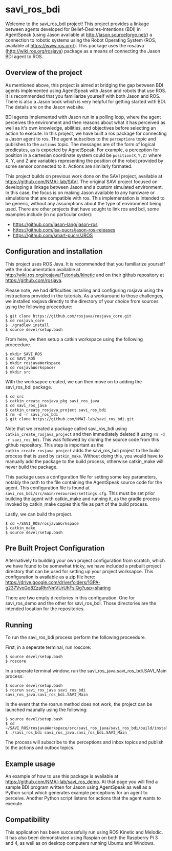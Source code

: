 # savi_ros_bdi

Welcome to the savi_ros_bdi project! This project provides a linkage between agents developed for Belief-Desires-Intentions (BDI) in AgentSpeak (using Jason available at http://jason.sourceforge.net/) a connection to robotic systems using the Robot Operating System (ROS, available at https://www.ros.org/). This package uses the rosJava (http://wiki.ros.org/rosjava) package as a means of connecting the Jason BDI agent to ROS.

## Overview of the project
As mentioned above, this project is aimed at bridging the gap between BDI agents implemented using AgentSpeak with Jason and robots that use ROS. It is recommended that you familiarize yourself with both Jason and ROS. There is also a Jason book which is very helpful for getting started with BDI. The details are on the Jason website.

BDI agents implemented with Jason run in a polling loop, where the agent perceives the environment and then reasons about what it has perceived as well as it's own knowledge, abilities, and objectives before selecting an action to execute. In this project, we have built a ros package for connecting a Jason agent to ros. The agent subscibes to the ```perceptions``` topic and publishes to the ```actions``` topic. The messages are of the form of logical predicates, as is expected by AgnetSpeak. For example, a perception for position in a cartesian coordinate system could be ```position(X,Y,Z)``` where X, Y, and Z are variables representing the position of the robot provided by some sensor connected to it. Actions are similarly formated.

This project builds on previous work done on the SAVI project, available at https://github.com/NMAI-lab/SAVI. The original SAVI project focused on developing a linkage between Jason and a custom simulated environment. In this case, the focus is on making Jason available to any hardware or simulations that are compatible with ros. This implementation is intended to be generic, without any assumptions about the type of environment being used. There are other projects that have sought to link ros and bdi, some examples include (in no particular order): 

- https://github.com/jason-lang/jason-ros
- https://github.com/lsa-pucrs/jason-ros-releases
- https://github.com/smart-pucrs/JROS

## Configuration and installation

This project uses ROS Java. It is recommended that you familiarize yourself with the documentation available at http://wiki.ros.org/rosjava/Tutorials/kinetic and on their github repository at https://github.com/rosjava.

Please note, we had difficulties installing and configuring rosjava using the instructions provided in the tutorials. As a workaround to those challenges, we installed rosjava directly to the directory of your choice from sources using the following proceedure:
```
$ git clone https://github.com/rosjava/rosjava_core.git
$ cd rosjava_core
$ ./gradlew install
$ source devel/setup.bash
```
From here, we then setup a catkin workspace using the following proceedure.
```
$ mkdir SAVI_ROS
$ cd SAVI_ROS
$ mkdir rosjavaWorkspace
$ cd rosjavaWorkspace/
$ mkdir src
```
With the worksapce created, we can then move on to adding the savi_ros_bdi package.
```
$ cd src
$ catkin_create_rosjava_pkg savi_ros_java
$ cd savi_ros_java
$ catkin_create_rosjava_project savi_ros_bdi
$ rm -d -r savi_ros_bdi
$ git clone https://github.com/NMAI-lab/savi_ros_bdi.git
```
Note that we created a package called savi_ros_bdi using ```catkin_create_rosjava_project``` and then immediately deleted it using ```rm -d -r savi_ros_bdi```. This was followed by cloning the source code from this github repository. This step is important as the ```catkin_create_rosjava_project``` adds the savi_ros_bdi project to the build process that is used by ```catkin_make```. Without doing this, you would have to manually add the package to the build process, otherwise catkin_make will never build the package.

This package uses a configuration file for setting some key parameters, notably the path to the file containing the AgentSpeak source code for the agent. This configuration file is found at ```savi_ros_bdi/src/main/resources/settings.cfg```. This must be set prior building the agent with catkin_make and running it, as the gradle process invoked by catkin_make copies this file as part of the build process.

Lastly, we can build the project.

```
$ cd ~/SAVI_ROS/rosjavaWorkspace
$ catkin_make
$ source devel/setup.bash
```
## Pre Built Project Configuration
Alternatively to building your own project configuration from scratch, which we have found to be somewhat tricky, we have included a prebuilt project directory that can be used for setting up your project worksapce. This configuration is available as a zip file here: https://drive.google.com/drive/folders/1GPA-g237VvoGo8ZzaRhrNmVUrUhFsIQg?usp=sharing

There are two empty directories in this configuration. One for savi_ros_demo and the other for savi_ros_bdi. Those directories are the intended location for the repositories.

## Running
To run the savi_ros_bdi process perform the following proceedure.

First, in a seperate terminal, run roscore:
```
$ source devel/setup.bash
$ roscore
```
In a seperate terminal window, run the savi_ros_java.savi_ros_bdi.SAVI_Main process:
```
$ source devel/setup.bash
$ rosrun savi_ros_java savi_ros_bdi savi_ros_java.savi_ros_bdi.SAVI_Main
```
In the event that the rosrun method does not work, the project can be launched maunally using the following:
```
$ source devel/setup.bash
$ cd ~/SAVI_ROS/rosjavaWorkspace/src/savi_ros_java/savi_ros_bdi/build/install/savi_ros_bdi/bin
$ ./savi_ros_bdi savi_ros_java.savi_ros_bdi.SAVI_Main
```
The process will subscribe to the perceptions and inbox topics and publish to the actions and outbox topics.

## Example usage
An example of how to use this package is available at https://github.com/NMAI-lab/savi_ros_demo. At that page you will find a sample BDI program written for Jason using AgentSpeak as well as a Python script which generates example perceptions for an agent to perceive. Another Python script listens for actions that the agent wants to execute.

## Compatibility
This application has been successfully run using ROS Kinetic and Melodic. It has also been demonstrated using Raspian on both the Raspberry Pi 3 and 4, as well as on desktop computers running Ubuntu and Windows.
